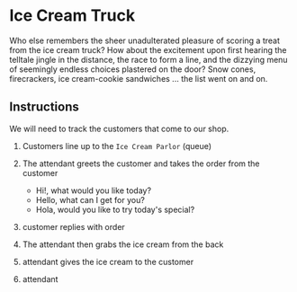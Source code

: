 # Ice Cream Truck

Who else remembers the sheer unadulterated pleasure of scoring a treat from the ice cream truck? How about the excitement upon first hearing the telltale jingle in the distance, the race to form a line, and the dizzying menu of seemingly endless choices plastered on the door? Snow cones, firecrackers, ice cream-cookie sandwiches ... the list went on and on.

## Instructions
We will need to track the customers that come to our shop. 

1. Customers line up to the `Ice Cream Parlor` (queue)
2. The attendant greets the customer and takes the order from the customer
    - Hi!, what would you like today?
    - Hello, what can I get for you?
    - Hola, would you like to try today's special?

3. customer replies with order
4. The attendant then grabs the ice cream from the back
5. attendant gives the ice cream to the customer
6. attendant 